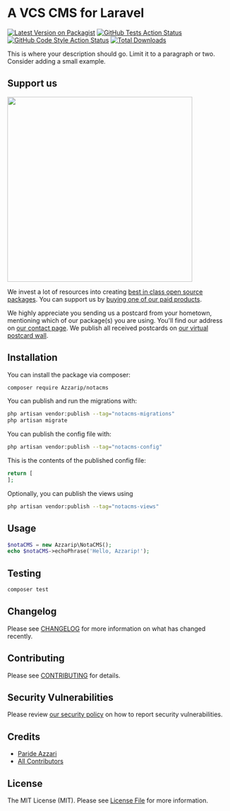 # A VCS CMS for Laravel

[![Latest Version on Packagist](https://img.shields.io/packagist/v/Azzarip/notacms.svg?style=flat-square)](https://packagist.org/packages/Azzarip/notacms)
[![GitHub Tests Action Status](https://img.shields.io/github/actions/workflow/status/Azzarip/notacms/run-tests.yml?branch=main&label=tests&style=flat-square)](https://github.com/Azzarip/notacms/actions?query=workflow%3Arun-tests+branch%3Amain)
[![GitHub Code Style Action Status](https://img.shields.io/github/actions/workflow/status/Azzarip/notacms/fix-php-code-style-issues.yml?branch=main&label=code%20style&style=flat-square)](https://github.com/Azzarip/notacms/actions?query=workflow%3A"Fix+PHP+code+style+issues"+branch%3Amain)
[![Total Downloads](https://img.shields.io/packagist/dt/Azzarip/notacms.svg?style=flat-square)](https://packagist.org/packages/Azzarip/notacms)

This is where your description should go. Limit it to a paragraph or two. Consider adding a small example.

## Support us

[<img src="https://github-ads.s3.eu-central-1.amazonaws.com/notaCMS.jpg?t=1" width="419px" />](https://spatie.be/github-ad-click/notaCMS)

We invest a lot of resources into creating [best in class open source packages](https://spatie.be/open-source). You can support us by [buying one of our paid products](https://spatie.be/open-source/support-us).

We highly appreciate you sending us a postcard from your hometown, mentioning which of our package(s) you are using. You'll find our address on [our contact page](https://spatie.be/about-us). We publish all received postcards on [our virtual postcard wall](https://spatie.be/open-source/postcards).

## Installation

You can install the package via composer:

```bash
composer require Azzarip/notacms
```

You can publish and run the migrations with:

```bash
php artisan vendor:publish --tag="notacms-migrations"
php artisan migrate
```

You can publish the config file with:

```bash
php artisan vendor:publish --tag="notacms-config"
```

This is the contents of the published config file:

```php
return [
];
```

Optionally, you can publish the views using

```bash
php artisan vendor:publish --tag="notacms-views"
```

## Usage

```php
$notaCMS = new Azzarip\NotaCMS();
echo $notaCMS->echoPhrase('Hello, Azzarip!');
```

## Testing

```bash
composer test
```

## Changelog

Please see [CHANGELOG](CHANGELOG.md) for more information on what has changed recently.

## Contributing

Please see [CONTRIBUTING](CONTRIBUTING.md) for details.

## Security Vulnerabilities

Please review [our security policy](../../security/policy) on how to report security vulnerabilities.

## Credits

- [Paride Azzari](https://github.com/Azzarip)
- [All Contributors](../../contributors)

## License

The MIT License (MIT). Please see [License File](LICENSE.md) for more information.
